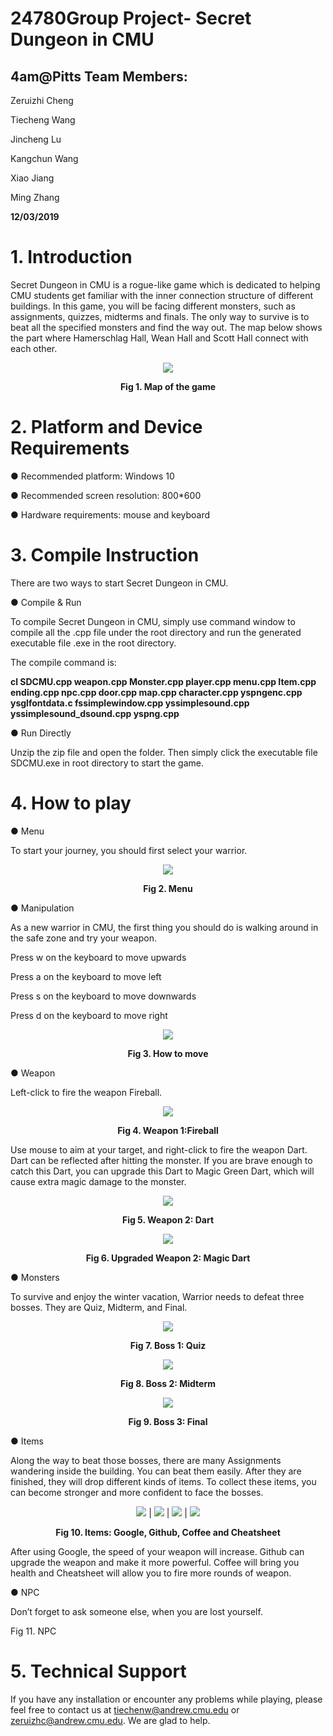 # 24780Group Project- Secret Dungeon in CMU



## 4am@Pitts Team Members:

Zeruizhi Cheng

Tiecheng Wang

Jincheng Lu

Kangchun Wang

Xiao Jiang

Ming Zhang

<strong>12/03/2019</strong>

# 1. Introduction

Secret Dungeon in CMU is a rogue-like game which is dedicated to helping CMU students get familiar with the inner connection structure of different buildings. In this game, you will be facing different monsters, such as assignments, quizzes, midterms and finals. The only way to survive is to beat all the specified monsters and find the way out. The map below shows the part where Hamerschlag Hall, Wean Hall and Scott Hall connect with each other.

<div align=center><img src="https://github.com/MarvelousV/24780FinalProject/blob/master/ReadMe%20Image/1580093359672.png"/></div>
    
<p align="center">
    <b>Fig 1. Map of the game</b>
</p>


# 2. Platform and Device Requirements

●   Recommended platform: Windows 10

●   Recommended screen resolution: 800*600

●   Hardware requirements: mouse and keyboard

# 3. Compile Instruction

There are two ways to start Secret Dungeon in CMU. 

●   Compile & Run

To compile Secret Dungeon in CMU, simply use command window to compile all the .cpp file under the root directory and run the generated executable file .exe in the root directory.

The compile command is: 

**cl SDCMU.cpp weapon.cpp Monster.cpp player.cpp menu.cpp Item.cpp ending.cpp npc.cpp door.cpp map.cpp character.cpp yspngenc.cpp ysglfontdata.c fssimplewindow.cpp yssimplesound.cpp yssimplesound_dsound.cpp yspng.cpp**


●   Run Directly

Unzip the zip file and open the folder. Then simply click the executable file SDCMU.exe in root directory to start the game.

# 4. How to play

●  Menu

To start your journey, you should first select your warrior. 

<div align=center><img src="https://github.com/MarvelousV/24780FinalProject/blob/master/ReadMe%20Image/1580093453054.png"/></div>

<p align="center">
    <b>Fig 2. Menu</b>
</p>
    

●  Manipulation

As a new warrior in CMU, the first thing you should do is walking around in the safe zone and try your weapon. 

 

Press w on the keyboard to move upwards

Press a on the keyboard to move left

Press s on the keyboard to move downwards

Press d on the keyboard to move right

<div align=center><img src="https://github.com/MarvelousV/24780FinalProject/blob/master/ReadMe%20Image/1580093523834.png"/></div>

<p align="center">
    <b>Fig 3. How to move</b>
</p>
    

●  Weapon

Left-click to fire the weapon Fireball. 

  <div align=center>
      
  </div>

<div align=center><img src="https://github.com/MarvelousV/24780FinalProject/blob/master/ReadMe%20Image/1580093796847.png"/></div>

<p align="center">
    <b>Fig 4. Weapon 1:Fireball</b>
</p>

 

Use mouse to aim at your target, and right-click to fire the weapon Dart. Dart can be reflected after hitting the monster. If you are brave enough to catch this Dart, you can upgrade this Dart to Magic Green Dart, which will cause extra magic damage to the monster.

<div align=center><img src="https://github.com/MarvelousV/24780FinalProject/blob/master/ReadMe%20Image/1580093877661.png"/></div>

<p align="center">
    <b>Fig 5. Weapon 2: Dart</b>
</p>

 

<div align=center><img src="https://github.com/MarvelousV/24780FinalProject/blob/master/ReadMe%20Image/1580093991216.png"/></div>

<p align="center">
    <b>Fig 6. Upgraded Weapon 2: Magic Dart</b>
</p>

 

●  Monsters

To survive and enjoy the winter vacation, Warrior needs to defeat three bosses. They are Quiz, Midterm, and Final.

<div align=center><img src="https://github.com/MarvelousV/24780FinalProject/blob/master/ReadMe%20Image/1580094046868.png"/></div>

<p align="center">
    <b>Fig 7. Boss 1: Quiz</b>
</p>



<div align=center><img src="https://github.com/MarvelousV/24780FinalProject/blob/master/ReadMe%20Image/1580094093000.png"/></div>

<p align="center">
    <b>Fig 8. Boss 2: Midterm</b>
</p>


<div align=center><img src="https://github.com/MarvelousV/24780FinalProject/blob/master/ReadMe%20Image/1580094394718.png"/></div>

<p align="center">
    <b>Fig 9. Boss 3: Final</b>
</p>

 

●  Items 

Along the way to beat those bosses, there are many Assignments wandering inside the building. You can beat them easily. After they are finished, they will drop different kinds of items. To collect these items, you can become stronger and more confident to face the bosses.

<p align="center">
    <img src="https://github.com/MarvelousV/24780FinalProject/blob/master/ReadMe%20Image/1580094745459.png"> |
    <img src="https://github.com/MarvelousV/24780FinalProject/blob/master/ReadMe%20Image/1580094751293.png"> |
    <img src="https://github.com/MarvelousV/24780FinalProject/blob/master/ReadMe%20Image/1580094804179.png"> |
    <img src="https://github.com/MarvelousV/24780FinalProject/blob/master/ReadMe%20Image/1580094832538.png">
</p>

<p align="center">
    <b>Fig 10. Items: Google, Github, Coffee and Cheatsheet</b>
</p>

 

After using Google, the speed of your weapon will increase. Github can upgrade the weapon and make it more powerful. Coffee will bring you health and Cheatsheet will allow you to fire more rounds of weapon.

 

 

 

 

 

 

 

 

 

●  NPC

Don’t forget to ask someone else, when you are lost yourself.

  

Fig 11. NPC

# 5. Technical Support

If you have any installation or encounter any problems while playing, please feel free to contact us at [tiechenw@andrew.cmu.edu](mailto:tiechenw@andrew.cmu.edu) or [zeruizhc@andrew.cmu.edu](mailto:zeruizhc@andrew.cmu.edu). We are glad to help.

